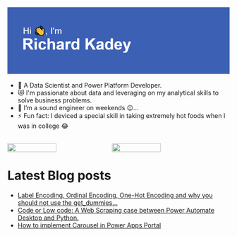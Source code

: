 <img src="https://github.com/rkadey/rkadey/blob/main/github.png">

- 🥅 A Data Scientist and Power Platform Developer. 
- 😻 I'm passionate about data and leveraging on my analytical skills to solve business problems.
- 👯 I’m a sound engineer on weekends 😉...
- ⚡ Fun fact: I deviced a special skill in taking extremely hot foods when I was in college 😂

<br>

<img align="left" width="47%" height="80%" src="https://github-readme-stats.vercel.app/api?username=rkadey&show_icons=true"/>
<img align="left" width="47%" height="50%" src="https://github-readme-stats.vercel.app/api/top-langs/?username=rkadey&layout=compact"/>

<br>

# Latest Blog posts
<!-- BLOG-POST-LIST:START -->
- [Label Encoding, Ordinal Encoding, One-Hot Encoding and why you should not use the get_dummies…](https://medium.com/@richardkadey/label-encoding-ordinal-encoding-one-hot-encoding-and-why-you-should-not-use-the-get-dummies-39c53550cc89?source=rss-1cca604bdd8c------2)
- [Code or Low code: A Web Scraping case between Power Automate Desktop and Python.](https://medium.com/@richardkadey/code-or-low-code-a-web-scraping-case-between-power-automate-desktop-and-python-bf46fba9e12b?source=rss-1cca604bdd8c------2)
- [How to implement Carousel in Power Apps Portal](https://medium.com/@richardkadey/how-to-implement-carousel-in-power-apps-portal-e2214b010395?source=rss-1cca604bdd8c------2)
<!-- BLOG-POST-LIST:END -->
